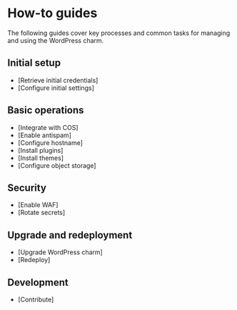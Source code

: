 # How-to guides

The following guides cover key processes and common tasks for managing
and using the WordPress charm.

## Initial setup
* [Retrieve initial credentials]
* [Configure initial settings]

## Basic operations
* [Integrate with COS]
* [Enable antispam]
* [Configure hostname]
* [Install plugins]
* [Install themes]
* [Configure object storage]

## Security
* [Enable WAF]
* [Rotate secrets]

## Upgrade and redeployment 
* [Upgrade WordPress charm]
* [Redeploy]

## Development
* [Contribute]